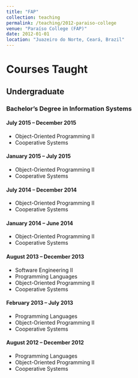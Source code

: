 ```yaml
---
title: "FAP"
collection: teaching
permalink: /teaching/2012-paraiso-college
venue: "Paraíso College (FAP)"
date: 2012-01-01
location: "Juazeiro do Norte, Ceará, Brazil"
---
```


# Courses Taught

## Undergraduate

### Bachelor’s Degree in Information Systems

#### July 2015 – December 2015
* Object-Oriented Programming II
* Cooperative Systems

#### January 2015 – July 2015
* Object-Oriented Programming II
* Cooperative Systems

#### July 2014 – December 2014
* Object-Oriented Programming II
* Cooperative Systems

#### January 2014 – June 2014
* Object-Oriented Programming II
* Cooperative Systems

#### August 2013 – December 2013
* Software Engineering II
* Programming Languages
* Object-Oriented Programming II
* Cooperative Systems

#### February 2013 – July 2013
* Programming Languages
* Object-Oriented Programming II
* Cooperative Systems

#### August 2012 – December 2012
* Programming Languages
* Object-Oriented Programming II
* Cooperative Systems